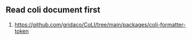 ## Read coli document first

1. https://github.com/gridaco/CoLI/tree/main/packages/coli-formatter-token
